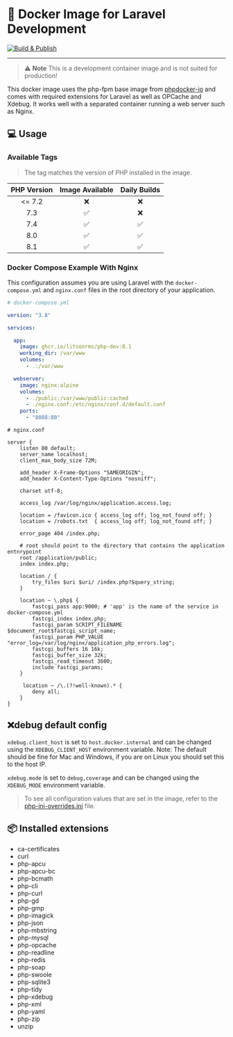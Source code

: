 # 🐋 Docker Image for Laravel Development

[![Build & Publish](https://github.com/LitsonRMS/php-dev-image/actions/workflows/build-publish.yml/badge.svg)](https://github.com/LitsonRMS/php-dev-image/actions/workflows/build-publish.yml)

---

> ⚠️ **Note** This is a development container image and is not suited for production!

This docker image uses the php-fpm base image from [phpdocker-io](https://github.com/phpdocker-io) and comes with required extensions for Laravel
as well as OPCache and Xdebug. It works well with a separated container running a web server such as Nginx.

## 💻 Usage

### Available Tags

> The tag matches the version of PHP installed in the image.

| PHP Version | Image Available | Daily Builds |
|:-----------:|:---------------:|:------------:|
|   <= 7.2    |        ❌        |      ❌       |
|     7.3     |        ✅        |      ❌       |
|     7.4     |        ✅        |      ✅       |
|     8.0     |        ✅        |      ✅       |
|     8.1     |        ✅        |      ✅       |

### Docker Compose Example With Nginx

This configuration assumes you are using Laravel with the `docker-compose.yml` and 
`nginx.conf` files in the root directory of your application.

```yaml
# docker-compose.yml

version: "3.8"

services:

  app:
    image: ghcr.io/litsonrms/php-dev:8.1
    working_dir: /var/www
    volumes:
      - .:/var/www

  webserver:
    image: nginx:alpine
    volumes:
      - ./public:/var/www/public:cached
      - ./nginx.conf:/etc/nginx/conf.d/default.conf
    ports:
      - "8088:80"
```

```nginx
# nginx.conf

server {
    listen 80 default;
    server_name localhost;
    client_max_body_size 72M;

    add_header X-Frame-Options "SAMEORIGIN";
    add_header X-Content-Type-Options "nosniff";

    charset utf-8;

    access_log /var/log/nginx/application.access.log;

    location = /favicon.ico { access_log off; log_not_found off; }
    location = /robots.txt  { access_log off; log_not_found off; }

    error_page 404 /index.php;

    # root should point to the directory that contains the application entnrypoint
    root /application/public;
    index index.php;

    location / {
        try_files $uri $uri/ /index.php?$query_string;
    }

    location ~ \.php$ {
        fastcgi_pass app:9000; # 'app' is the name of the service in docker-compose.yml
        fastcgi_index index.php;
        fastcgi_param SCRIPT_FILENAME $document_root$fastcgi_script_name;
        fastcgi_param PHP_VALUE "error_log=/var/log/nginx/application_php_errors.log";
        fastcgi_buffers 16 16k;
        fastcgi_buffer_size 32k;
        fastcgi_read_timeout 3600;
        include fastcgi_params;
    }

     location ~ /\.(?!well-known).* {
        deny all;
    }
}
```

## ❌debug default config

`xdebug.client_host` is set to `host.docker.internal` and can be changed using the `XDEBUG_CLIENT_HOST` environment variable.
Note: The default should be fine for Mac and Windows, if you are on Linux you should set this to the host IP.

`xdebug.mode` is set to `debug,coverage` and can be changed using the `XDEBUG_MODE` environment variable.

> To see all configuration values that are set in the image, refer to the  [php-ini-overrides.ini](./php-ini-overrides.ini) file.

## 📦 Installed extensions

- ca-certificates
- curl
- php-apcu
- php-apcu-bc
- php-bcmath
- php-cli
- php-curl
- php-gd
- php-gmp
- php-imagick
- php-json
- php-mbstring
- php-mysql
- php-opcache
- php-readline
- php-redis
- php-soap
- php-swoole
- php-sqlite3
- php-tidy
- php-xdebug
- php-xml
- php-yaml
- php-zip
- unzip
